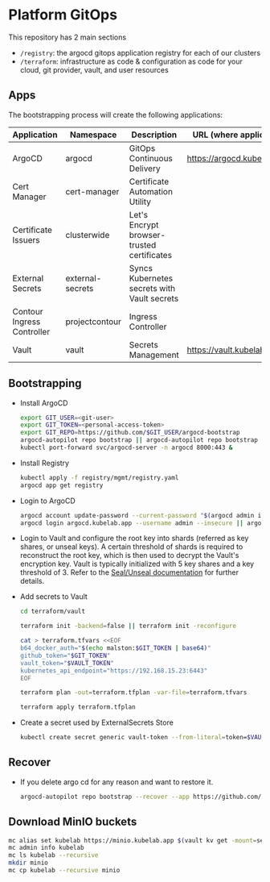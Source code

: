 # Platform GitOps

This repository has 2 main sections

- `/registry`: the argocd gitops application registry for each of our clusters
- `/terraform`: infrastructure as code & configuration as code for your cloud, git provider, vault, and user resources

## Apps

The bootstrapping process will create the following applications:

| Application              | Namespace        | Description                                 | URL (where applicable)             |
| ------------------------ | ---------------- | ------------------------------------------- | ---------------------------------- |
| ArgoCD                  | argocd           | GitOps Continuous Delivery                  | https://argocd.kubelab.app               |
| Cert Manager             | cert-manager     | Certificate Automation Utility              |                                    |
| Certificate Issuers      | clusterwide      | Let's Encrypt browser-trusted certificates  |                                    |
| External Secrets         | external-secrets | Syncs Kubernetes secrets with Vault secrets |                                    |
| Contour Ingress Controller | projectcontour    | Ingress Controller                          |                                    |
| Vault                    | vault            | Secrets Management                          | https://vault.kubelab.app                |

## Bootstrapping

- Install ArgoCD

  ```sh
  export GIT_USER=<git-user>
  export GIT_TOKEN=<personal-access-token>
  export GIT_REPO=https://github.com/$GIT_USER/argocd-bootstrap
  argocd-autopilot repo bootstrap || argocd-autopilot repo bootstrap --recover --app https://github.com/malston/argocd-bootstrap/bootstrap/argo-cd
  kubectl port-forward svc/argocd-server -n argocd 8000:443 &
  ```

- Install Registry

  ```sh
  kubectl apply -f registry/mgmt/registry.yaml
  argocd app get registry
  ```

- Login to ArgoCD

  ```sh
  argocd account update-password --current-password "$(argocd admin initial-password -n argocd | head -1)"
  argocd login argocd.kubelab.app --username admin --insecure || argocd login argocd.kubelab.app --username admin --insecure --core
  ```

- Login to Vault and configure the root key into shards (referred as key shares, or unseal keys). A certain threshold of shards is required to reconstruct the root key, which is then used to decrypt the Vault's encryption key. Vault is typically initialized with 5 key shares and a key threshold of 3. Refer to the [Seal/Unseal documentation](https://developer.hashicorp.com/vault/docs/concepts/seal#seal-unseal) for further details.

- Add secrets to Vault

  ```sh
  cd terraform/vault

  terraform init -backend=false || terraform init -reconfigure

  cat > terraform.tfvars <<EOF
  b64_docker_auth="$(echo malston:$GIT_TOKEN | base64)"
  github_token="$GIT_TOKEN"
  vault_token="$VAULT_TOKEN"
  kubernetes_api_endpoint="https://192.168.15.23:6443"
  EOF

  terraform plan -out=terraform.tfplan -var-file=terraform.tfvars

  terraform apply terraform.tfplan
  ```

- Create a secret used by ExternalSecrets Store

  ```sh
  kubectl create secret generic vault-token --from-literal=token=$VAULT_TOKEN --namespace=external-secrets-operator
  ```

## Recover

- If you delete argo cd for any reason and want to restore it.

  ```sh
  argocd-autopilot repo bootstrap --recover --app https://github.com/malston/argocd-bootstrap/bootstrap/argo-cd
  ```

## Download MinIO buckets

  ```sh
  mc alias set kubelab https://minio.kubelab.app $(vault kv get -mount=secret -format=json ci-secrets | jq -r .data.data.accesskey) $(vault kv get -mount=secret -format=json ci-secrets | jq -r .data.data.secretkey)
  mc admin info kubelab
  mc ls kubelab --recursive
  mkdir minio
  mc cp kubelab --recursive minio
  ```
